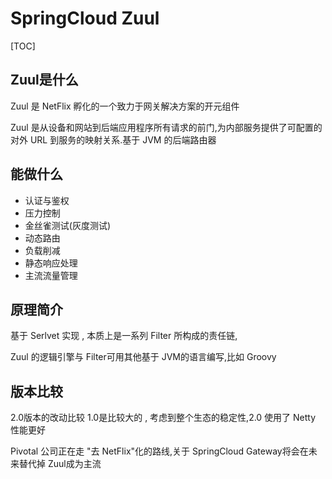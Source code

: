 # SpringCloud Zuul

[TOC]

## Zuul是什么

Zuul 是 NetFlix 孵化的一个致力于网关解决方案的开元组件

Zuul 是从设备和网站到后端应用程序所有请求的前门,为内部服务提供了可配置的对外 URL 到服务的映射关系.基于 JVM 的后端路由器

## 能做什么

- 认证与鉴权
- 压力控制
- 金丝雀测试(灰度测试)
- 动态路由
- 负载削减
- 静态响应处理
- 主流流量管理

## 原理简介

基于 Serlvet 实现 , 本质上是一系列 Filter 所构成的责任链,

Zuul 的逻辑引擎与 Filter可用其他基于 JVM的语言编写,比如 Groovy

## 版本比较

2.0版本的改动比较 1.0是比较大的 , 考虑到整个生态的稳定性,2.0 使用了 Netty 性能更好

Pivotal 公司正在走 "去 NetFlix"化的路线,关于 SpringCloud Gateway将会在未来替代掉 Zuul成为主流

